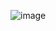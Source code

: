 ![image](https://github.com/GAVINESHWAR/RockPaperScissors/assets/124431955/39c8cb03-0a94-430c-84ad-6199a2121c9b)
